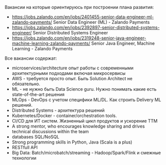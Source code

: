 Вакансии на которые ориентируюсь при построении плана развития:
* https://jobs.zalando.com/en/jobs/2401455-senior-data-engineer-ml-zalando-payments/ Senior Data Engineer (ML) - Zalando Payments
* https://jobs.zalando.com/en/jobs/2392897-senior-distributed-systems-engineer/ Senior Distributed Systems Engineer
* https://jobs.zalando.com/en/jobs/2319248-senior-java-engineer-machine-learning-zalando-payments/ Senior Java Engineer, Machine Learning - Zalando Payments


Все вакансии содержат:
* microservices/architecture опыт работы с современными архитектурными подходами включая микросервисы
* AWS - требуется просто опыт. Быть Solution Architect не обязательно. 
* ML - не нужно быть Data Science guru. Нужно понимать какие есть state-of-the-art решения
* MLOps - DevOps с учетом специфики ML/DL. Как строить Delivery ML решений.
* Distributed Systems - архитектура решений
* Kubernetes/Docker - container/orchestration tools.
* CI/CD для ИТ систем. Жизненный цикл продуктов и ускорение ТТМ 
* A strong mentor, who encourages knowledge sharing and drives technical discussions within the team
* databases SQL/NoSQL 
* Strong programming skills in Python, Java (Scala is a plus)
* RESTfull API
* Big Data: Batch/microbatch/streaming - Hadoop/Spark/Flink и смежные технологии
